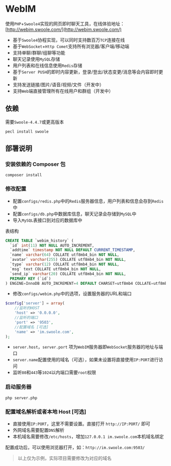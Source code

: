 WebIM
========

使用`PHP`+`Swoole4`实现的网页即时聊天工具，在线体验地址：[http://webim.swoole.com/](http://webim.swoole.com/)

* 基于`Swoole4`协程实现，可以同时支持数百万`TCP`连接在线
* 基于`WebSocket`+`Http Comet`支持所有浏览器/客户端/移动端
* 支持单聊/群聊/组聊等功能
* 聊天记录使用`MySQL`存储
* 用户列表和在线信息使用`Redis`存储
* 基于`Server PUSH`的即时内容更新，登录/登出/状态变更/消息等会内容即时更新
* 支持发送链接/图片/语音/视频/文件（开发中）
* 支持`Web`端直接管理所有在线用户和群组（开发中）

依赖
----
需要`Swoole-4.4.7`或更高版本
```shell
pecl install swoole
```

部署说明
----

### 安装依赖的 Composer 包

```shell
composer install
```

### 修改配置

* 配置`configs/redis.php`中的`Redis`服务器信息，用户列表和信息会存到`Redis`中
* 配置`configs/db.php`中数据库信息，聊天记录会存储到`MySQL`中
* 导入`MySQL`表接口到对应的数据库中

表结构
```sql
CREATE TABLE `webim_history` (
  `id` int(11) NOT NULL AUTO_INCREMENT,
  `addtime` timestamp NOT NULL DEFAULT CURRENT_TIMESTAMP,
  `name` varchar(64) COLLATE utf8mb4_bin NOT NULL,
  `avatar` varchar(255) COLLATE utf8mb4_bin NOT NULL,
  `type` varchar(12) COLLATE utf8mb4_bin NOT NULL,
  `msg` text COLLATE utf8mb4_bin NOT NULL,
  `send_ip` varchar(20) COLLATE utf8mb4_bin NOT NULL,
  PRIMARY KEY (`id`)
) ENGINE=InnoDB AUTO_INCREMENT=4 DEFAULT CHARSET=utf8mb4 COLLATE=utf8mb4_bin
```

* 修改`configs/webim.php`中的选项，设置服务器的URL和端口
```php
$config['server'] = array(
    //监听的HOST
    'host' => '0.0.0.0',
    //监听的端口
    'port' => '9503',
    //配置域名 [可选]
    'name' => 'im.swoole.com',
);
```

* `server.host`，`server.port` 项为`WebIM`服务器即`WebSocket`服务器的地址与端口
* `server.name`配置使用的域名（可选），如果未设置将直接使用`IP:PORT`进行访问
* 监听`80`和`443`等`1024`以内端口需要`root`权限


### 启动服务器

```shell
php server.php
```

### 配置域名解析或者本地 Host [可选]

* 直接使用`IP:PORT`，这里不需要设置。直接打开 `http://IP:PORT/` 即可
* 外网域名需要配置`DNS`解析
* 本机域名需要修改`/etc/hosts`，增加`127.0.0.1 im.swoole.com`本机域名绑定

配置成功后，可以使用浏览器打开，如：`http://im.swoole.com:9503/`

> 以上仅为示例，实际项目需要修改为对应的域名
